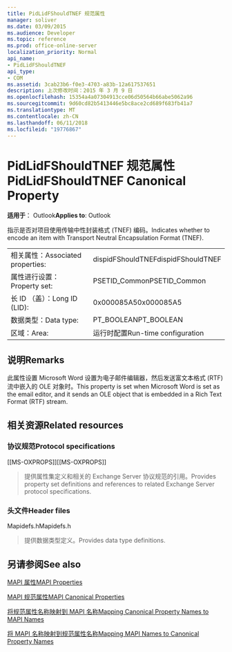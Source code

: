 ```yaml
---
title: PidLidFShouldTNEF 规范属性
manager: soliver
ms.date: 03/09/2015
ms.audience: Developer
ms.topic: reference
ms.prod: office-online-server
localization_priority: Normal
api_name:
- PidLidFShouldTNEF
api_type:
- COM
ms.assetid: 3cab23b6-f0e3-4703-a83b-12a617537651
description: 上次修改时间：2015 年 3 月 9 日
ms.openlocfilehash: 15354a4a07304913cce06d50564b66abe5062a96
ms.sourcegitcommit: 9d60cd82b5413446e5bc8ace2cd689f683fb41a7
ms.translationtype: MT
ms.contentlocale: zh-CN
ms.lasthandoff: 06/11/2018
ms.locfileid: "19776867"
---
```

# <a name="pidlidfshouldtnef-canonical-property"></a><span data-ttu-id="d7e5e-103">PidLidFShouldTNEF 规范属性</span><span class="sxs-lookup"><span data-stu-id="d7e5e-103">PidLidFShouldTNEF Canonical Property</span></span>

  
  
<span data-ttu-id="d7e5e-104">**适用于**： Outlook</span><span class="sxs-lookup"><span data-stu-id="d7e5e-104">**Applies to**: Outlook</span></span> 
  
<span data-ttu-id="d7e5e-105">指示是否对项目使用传输中性封装格式 (TNEF) 编码。</span><span class="sxs-lookup"><span data-stu-id="d7e5e-105">Indicates whether to encode an item with Transport Neutral Encapsulation Format (TNEF).</span></span> 
  
|||
|:-----|:-----|
|<span data-ttu-id="d7e5e-106">相关属性：</span><span class="sxs-lookup"><span data-stu-id="d7e5e-106">Associated properties:</span></span>  <br/> |<span data-ttu-id="d7e5e-107">dispidFShouldTNEF</span><span class="sxs-lookup"><span data-stu-id="d7e5e-107">dispidFShouldTNEF</span></span>  <br/> |
|<span data-ttu-id="d7e5e-108">属性进行设置：</span><span class="sxs-lookup"><span data-stu-id="d7e5e-108">Property set:</span></span>  <br/> |<span data-ttu-id="d7e5e-109">PSETID_Common</span><span class="sxs-lookup"><span data-stu-id="d7e5e-109">PSETID_Common</span></span>  <br/> |
|<span data-ttu-id="d7e5e-110">长 ID （盖）：</span><span class="sxs-lookup"><span data-stu-id="d7e5e-110">Long ID (LID):</span></span>  <br/> |<span data-ttu-id="d7e5e-111">0x000085A5</span><span class="sxs-lookup"><span data-stu-id="d7e5e-111">0x000085A5</span></span>  <br/> |
|<span data-ttu-id="d7e5e-112">数据类型：</span><span class="sxs-lookup"><span data-stu-id="d7e5e-112">Data type:</span></span>  <br/> |<span data-ttu-id="d7e5e-113">PT_BOOLEAN</span><span class="sxs-lookup"><span data-stu-id="d7e5e-113">PT_BOOLEAN</span></span>  <br/> |
|<span data-ttu-id="d7e5e-114">区域：</span><span class="sxs-lookup"><span data-stu-id="d7e5e-114">Area:</span></span>  <br/> |<span data-ttu-id="d7e5e-115">运行时配置</span><span class="sxs-lookup"><span data-stu-id="d7e5e-115">Run-time configuration</span></span>  <br/> |
   
## <a name="remarks"></a><span data-ttu-id="d7e5e-116">说明</span><span class="sxs-lookup"><span data-stu-id="d7e5e-116">Remarks</span></span>

<span data-ttu-id="d7e5e-117">此属性设置 Microsoft Word 设置为电子邮件编辑器，然后发送富文本格式 (RTF) 流中嵌入的 OLE 对象时。</span><span class="sxs-lookup"><span data-stu-id="d7e5e-117">This property is set when Microsoft Word is set as the email editor, and it sends an OLE object that is embedded in a Rich Text Format (RTF) stream.</span></span>
  
## <a name="related-resources"></a><span data-ttu-id="d7e5e-118">相关资源</span><span class="sxs-lookup"><span data-stu-id="d7e5e-118">Related resources</span></span>

### <a name="protocol-specifications"></a><span data-ttu-id="d7e5e-119">协议规范</span><span class="sxs-lookup"><span data-stu-id="d7e5e-119">Protocol specifications</span></span>

<span data-ttu-id="d7e5e-120">[[MS-OXPROPS]]</span><span class="sxs-lookup"><span data-stu-id="d7e5e-120">[[MS-OXPROPS]]</span></span> 
  
> <span data-ttu-id="d7e5e-121">提供属性集定义和相关的 Exchange Server 协议规范的引用。</span><span class="sxs-lookup"><span data-stu-id="d7e5e-121">Provides property set definitions and references to related Exchange Server protocol specifications.</span></span>
    
### <a name="header-files"></a><span data-ttu-id="d7e5e-122">头文件</span><span class="sxs-lookup"><span data-stu-id="d7e5e-122">Header files</span></span>

<span data-ttu-id="d7e5e-123">Mapidefs.h</span><span class="sxs-lookup"><span data-stu-id="d7e5e-123">Mapidefs.h</span></span>
  
> <span data-ttu-id="d7e5e-124">提供数据类型定义。</span><span class="sxs-lookup"><span data-stu-id="d7e5e-124">Provides data type definitions.</span></span>
    
## <a name="see-also"></a><span data-ttu-id="d7e5e-125">另请参阅</span><span class="sxs-lookup"><span data-stu-id="d7e5e-125">See also</span></span>



[<span data-ttu-id="d7e5e-126">MAPI 属性</span><span class="sxs-lookup"><span data-stu-id="d7e5e-126">MAPI Properties</span></span>](mapi-properties.md)
  
[<span data-ttu-id="d7e5e-127">MAPI 规范属性</span><span class="sxs-lookup"><span data-stu-id="d7e5e-127">MAPI Canonical Properties</span></span>](mapi-canonical-properties.md)
  
[<span data-ttu-id="d7e5e-128">将规范属性名称映射到 MAPI 名称</span><span class="sxs-lookup"><span data-stu-id="d7e5e-128">Mapping Canonical Property Names to MAPI Names</span></span>](mapping-canonical-property-names-to-mapi-names.md)
  
[<span data-ttu-id="d7e5e-129">将 MAPI 名称映射到规范属性名称</span><span class="sxs-lookup"><span data-stu-id="d7e5e-129">Mapping MAPI Names to Canonical Property Names</span></span>](mapping-mapi-names-to-canonical-property-names.md)


